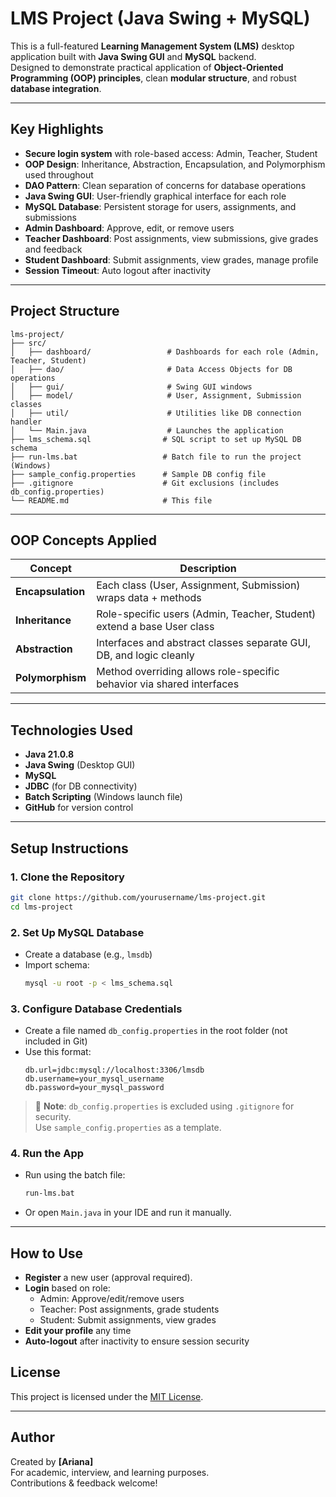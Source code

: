 
# LMS Project (Java Swing + MySQL)

This is a full-featured **Learning Management System (LMS)** desktop application built with **Java Swing GUI** and **MySQL** backend.  
Designed to demonstrate practical application of **Object-Oriented Programming (OOP) principles**, clean **modular structure**, and robust **database integration**.

---

## Key Highlights

- **Secure login system** with role-based access: Admin, Teacher, Student
- **OOP Design**: Inheritance, Abstraction, Encapsulation, and Polymorphism used throughout
- **DAO Pattern**: Clean separation of concerns for database operations
- **Java Swing GUI**: User-friendly graphical interface for each role
- **MySQL Database**: Persistent storage for users, assignments, and submissions
- **Admin Dashboard**: Approve, edit, or remove users
- **Teacher Dashboard**: Post assignments, view submissions, give grades and feedback
- **Student Dashboard**: Submit assignments, view grades, manage profile
- **Session Timeout**: Auto logout after inactivity

---

## Project Structure

```
lms-project/
├── src/
│   ├── dashboard/                 # Dashboards for each role (Admin, Teacher, Student)
│   ├── dao/                       # Data Access Objects for DB operations
│   ├── gui/                       # Swing GUI windows
│   ├── model/                     # User, Assignment, Submission classes
│   ├── util/                      # Utilities like DB connection handler
│   └── Main.java                  # Launches the application
├── lms_schema.sql                # SQL script to set up MySQL DB schema
├── run-lms.bat                   # Batch file to run the project (Windows)
├── sample_config.properties      # Sample DB config file
├── .gitignore                    # Git exclusions (includes db_config.properties)
└── README.md                     # This file
```

---

## OOP Concepts Applied

| Concept           | Description                                                               |
|-------------------|---------------------------------------------------------------------------|
| **Encapsulation** | Each class (User, Assignment, Submission) wraps data + methods            |
| **Inheritance**   | Role-specific users (Admin, Teacher, Student) extend a base User class    |
| **Abstraction**   | Interfaces and abstract classes separate GUI, DB, and logic cleanly       |
| **Polymorphism**  | Method overriding allows role-specific behavior via shared interfaces     |

---

## Technologies Used

- **Java 21.0.8**
- **Java Swing** (Desktop GUI)
- **MySQL**
- **JDBC** (for DB connectivity)
- **Batch Scripting** (Windows launch file)
- **GitHub** for version control

---

## Setup Instructions

### 1. Clone the Repository

```bash
git clone https://github.com/yourusername/lms-project.git
cd lms-project
```

### 2. Set Up MySQL Database

- Create a database (e.g., `lmsdb`)
- Import schema:
  ```bash
  mysql -u root -p < lms_schema.sql
  ```

### 3. Configure Database Credentials

- Create a file named `db_config.properties` in the root folder (not included in Git)
- Use this format:
  ```
  db.url=jdbc:mysql://localhost:3306/lmsdb
  db.username=your_mysql_username
  db.password=your_mysql_password
  ```

> 🔐 **Note**: `db_config.properties` is excluded using `.gitignore` for security.  
> Use `sample_config.properties` as a template.

### 4. Run the App

- Run using the batch file:
  ```bash
  run-lms.bat
  ```
- Or open `Main.java` in your IDE and run it manually.

---

## How to Use

- **Register** a new user (approval required).
- **Login** based on role:
  - Admin: Approve/edit/remove users
  - Teacher: Post assignments, grade students
  - Student: Submit assignments, view grades
- **Edit your profile** any time
- **Auto-logout** after inactivity to ensure session security


## License

This project is licensed under the [MIT License](LICENSE).

---

## Author

Created by **[Ariana]**  
For academic, interview, and learning purposes.  
Contributions & feedback welcome!
